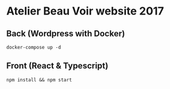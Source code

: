 # Atelier Beau Voir website 2017

## Back (Wordpress with Docker)

`docker-compose up -d`

## Front (React & Typescript)

`npm install && npm start`
